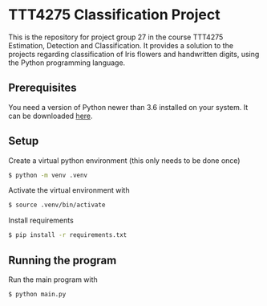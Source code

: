 # TTT4275 Classification Project

This is the repository for project group 27 in the course TTT4275 Estimation, Detection and Classification.
It provides a solution to the projects regarding classification of Iris flowers and handwritten digits, using the Python programming language.

## Prerequisites

You need a version of Python newer than 3.6 installed on your system. It can be downloaded [here](https://www.python.org/downloads/).

## Setup

Create a virtual python environment (this only needs to be done once)
```bash
$ python -m venv .venv
```

Activate the virtual environment with
```bash
$ source .venv/bin/activate
```

Install requirements
```bash
$ pip install -r requirements.txt
```

## Running the program

Run the main program with
```bash
$ python main.py
```

